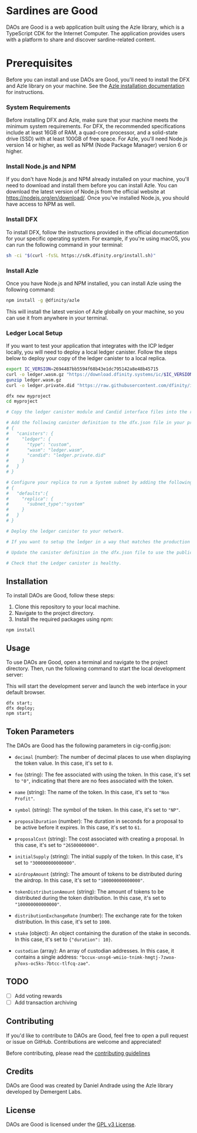 # Sardines are Good

DAOs are Good is a web application built using the Azle library, which is a TypeScript CDK for the Internet Computer. The application provides users with a platform to share and discover sardine-related content.

# Prerequisites

Before you can install and use DAOs are Good, you'll need to install the DFX and Azle library on your machine. See the [Azle installation documentation](https://demergent-labs.github.io/azle/installation.html) for instructions.

### System Requirements

Before installing DFX and Azle, make sure that your machine meets the minimum system requirements. For DFX, the recommended specifications include at least 16GB of RAM, a quad-core processor, and a solid-state drive (SSD) with at least 100GB of free space. For Azle, you'll need Node.js version 14 or higher, as well as NPM (Node Package Manager) version 6 or higher.

### Install Node.js and NPM

If you don't have Node.js and NPM already installed on your machine, you'll need to download and install them before you can install Azle. You can download the latest version of Node.js from the official website at https://nodejs.org/en/download/. Once you've installed Node.js, you should have access to NPM as well.

### Install DFX

To install DFX, follow the instructions provided in the official documentation for your specific operating system. For example, if you're using macOS, you can run the following command in your terminal:

```bash
sh -ci "$(curl -fsSL https://sdk.dfinity.org/install.sh)"
```

### Install Azle
Once you have Node.js and NPM installed, you can install Azle using the following command:
```bash
npm install -g @dfinity/azle

```
This will install the latest version of Azle globally on your machine, so you can use it from anywhere in your terminal.

### Ledger Local Setup

If you want to test your application that integrates with the ICP ledger locally, you will need to deploy a local ledger canister. Follow the steps below to deploy your copy of the ledger canister to a local replica.

```bash
export IC_VERSION=2694487bb5594f68b43e1dc795142a8e48b45715
curl -o ledger.wasm.gz "https://download.dfinity.systems/ic/$IC_VERSION/canisters/ledger-canister_notify-method.wasm.gz"
gunzip ledger.wasm.gz
curl -o ledger.private.did "https://raw.githubusercontent.com/dfinity/ic/$IC_VERSION/rs/rosetta-api/ledger.did"

dfx new myproject
cd myproject

# Copy the ledger canister module and Candid interface files into the root of your DFX project.

# Add the following canister definition to the dfx.json file in your project:
# {
#   "canisters": {
#     "ledger": {
#       "type": "custom",
#       "wasm": "ledger.wasm",
#       "candid": "ledger.private.did"
#     }
#   }
# }

# Configure your replica to run a System subnet by adding the following code to the dfx.json file:
# {
#   "defaults":{
#     "replica": {
#       "subnet_type":"system"
#     }
#   }
# }

# Deploy the ledger canister to your network.

# If you want to setup the ledger in a way that matches the production deployment, you should deploy it with archiving enabled. See the documentation for details.

# Update the canister definition in the dfx.json file to use the public Candid interface and specify a remote id for the ledger.

# Check that the Ledger canister is healthy.

```


## Installation

To install DAOs are Good, follow these steps:

1. Clone this repository to your local machine.
2. Navigate to the project directory.
3. Install the required packages using npm:

```
npm install

```

## Usage

To use DAOs are Good, open a terminal and navigate to the project directory. Then, run the following command to start the local development server:


This will start the development server and launch the web interface in your default browser.

```
dfx start;
dfx deploy;
npm start;

```

## Token Parameters

The DAOs are Good has the following parameters in cig-config.json:

- `decimal` (number): The number of decimal places to use when displaying the token value. In this case, it's set to `8`.

- `fee` (string): The fee associated with using the token. In this case, it's set to `"0"`, indicating that there are no fees associated with the token.

- `name` (string): The name of the token. In this case, it's set to `"Non Profit"`.

- `symbol` (string): The symbol of the token. In this case, it's set to `"NP"`.

- `proposalDuration` (number): The duration in seconds for a proposal to be active before it expires. In this case, it's set to `61`.

- `proposalCost` (string): The cost associated with creating a proposal. In this case, it's set to `"26500000000"`.

- `initialSupply` (string): The initial supply of the token. In this case, it's set to `"300000000000000"`.

- `airdropAmount` (string): The amount of tokens to be distributed during the airdrop. In this case, it's set to `"100000000000000"`.

- `tokenDistributionAmount` (string): The amount of tokens to be distributed during the token distribution. In this case, it's set to `"100000000000000"`.

- `distributionExchangeRate` (number): The exchange rate for the token distribution. In this case, it's set to `1000`.

- `stake` (object): An object containing the duration of the stake in seconds. In this case, it's set to `{"duration": 10}`.

- `custodian` (array): An array of custodian addresses. In this case, it contains a single address: `"bccux-unsg4-wmiio-tnimk-hmgtj-7zwoa-p7oxs-oc5ks-7btcc-tlfcq-zae"`.

## TODO
- [ ] Add voting rewards 
- [ ] Add transaction archiving

## Contributing

If you'd like to contribute to DAOs are Good, feel free to open a pull request or issue on GitHub. Contributions are welcome and appreciated!

Before contributing, please read the [contributing guidelines](CONTRIBUTING.md)

## Credits

DAOs are Good was created by Daniel Andrade using the Azle library developed by Demergent Labs.

## License

DAOs are Good is licensed under the [GPL v3 License](LICENSE.md).